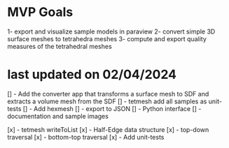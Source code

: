 # MVP Goals
1- export and visualize sample models in paraview
2- convert simple 3D surface meshes to tetrahedra meshes
3- compute and export quality measures of the tetrahedral meshes


# last updated on 02/04/2024
[] - Add the converter app that transforms a surface mesh to SDF and extracts a volume mesh from the SDF
[] - tetmesh add all samples as unit-tests
[] - Add hexmesh
[] - export to JSON
[] - Python interface
[] - documentation and sample images

[x] - tetmesh writeToList
[x] - Half-Edge data structure
[x] - top-down traversal
[x] - bottom-top traversal
[x] - Add unit-tests
